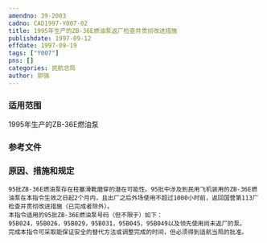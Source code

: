 ```yaml
---
amendno: 39-2003  
cadno: CAD1997-Y007-02  
title: 1995年生产的ZB-36E燃油泵返厂检查并贯彻改进措施  
publishdate: 1997-09-12  
effdate: 1997-09-19  
tags: ["Y007"]  
pns: []  
categories: 民航总局  
author: 郭强  
---
```

  
### 适用范围  
1995年生产的ZB-36E燃油泵  
  
<!--more-->  
### 参考文件  
  
### 原因、措施和规定  
    95批ZB-36E燃油泵存在柱塞滑靴磨穿的潜在可能性。95批中涉及到民用飞机装用的ZB-36E燃油泵在本指令生效之日起2个月内，且出厂之后外场使用不超过1000小时前，返回国营第113厂检查并贯彻改进措施（已完成者除外）。  
    本指令适用的95批ZB-36E燃油泵号码（但不限于）如下：  
    95B024，95B026，95B029，95B031，95B045，95B049以及领先使用尚未返厂的泵。  
    完成本指令可采取能保证安全的替代方法或调整完成的时间，但必须得到适航当局的批准。  
